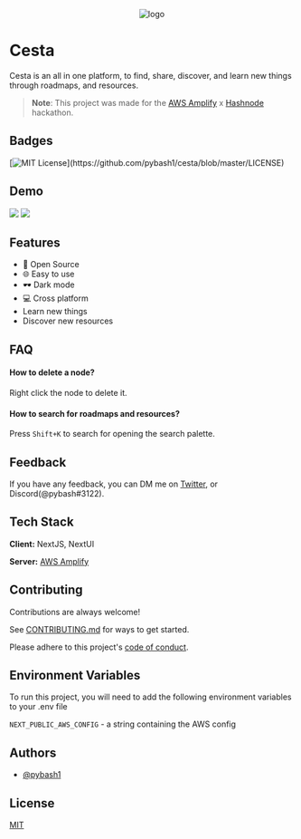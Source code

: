 <p align="center">
    <img src="https://cesta-project.vercel.app/logo.png" alt="logo" />
</p>


# Cesta

Cesta is an all in one platform, to find, share, discover, and learn new things through roadmaps, and resources.

> **Note**: This project was made for the [AWS Amplify](https://aws.amazon.com/amplify/) x [Hashnode](https://hashnode.com) hackathon.
## Badges
[![MIT License](https://img.shields.io/github/license/pybash1/cesta.svg?)](https://github.com/pybash1/cesta/blob/master/LICENSE)
## Demo

<img src="./assets/rec.gif" />

<img src="./assets/rec2.gif" />


## Features

- 🚀 Open Source
- 🌐 Easy to use
- 🕶️ Dark mode
- 💻 Cross platform
- Learn new things
- Discover new resources

## FAQ

#### How to delete a node?

Right click the node to delete it.

#### How to search for roadmaps and resources?

Press `Shift+K` to search for opening the search palette.
## Feedback

If you have any feedback, you can DM me on [Twitter](https://twitter.com/py_bash1), or Discord(@pybash#3122).

## Tech Stack

**Client:** NextJS, NextUI

**Server:** [AWS Amplify](https://aws.amazon.com/amplify)
## Contributing

Contributions are always welcome!

See [CONTRIBUTING.md](./CONTRIBUTING.md) for ways to get started.

Please adhere to this project's [code of conduct](./CODE_OF_CONDUCT.md).

## Environment Variables

To run this project, you will need to add the following environment variables to your .env file

`NEXT_PUBLIC_AWS_CONFIG` - a string containing the AWS config
## Authors

- [@pybash1](https://www.github.com/pybash1)


## License

[MIT](https://choosealicense.com/licenses/mit/)


